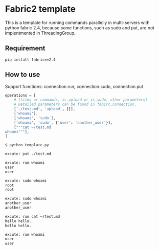 # Fabric2 template

This is a template for running commands parallelly in multi-servers with python fabric 2.4, because some functions, such as sudo and put, are not implentmented in ThreadingGroup.

## Requirement

    pip install fabric==2.4

## How to use

Support functions: connection.run, connection.sudo, connection.put

```python
operations = [
    # [files or commands, is_upload or is_sudo, other parameters]
    # Detailed parameters can be found in fabirc.connection.
    ['./test.md', 'upload', {}],
    ['whoami'],
    ['whoami', 'sudo'],
    ['whoami', 'sudo', {'user': 'another_user'}],
    ["""cat ~/test.md
whoami"""],
]
```

```bash
$ python template.py

excute: put ./test.md

excute: run whoami
user
user

excute: sudo whoami
root
root

excute: sudo whoami
another_user
another_user

excute: run cat ~/test.md
hello hello.
hello hello.

excute: run whoami
user
user
```
